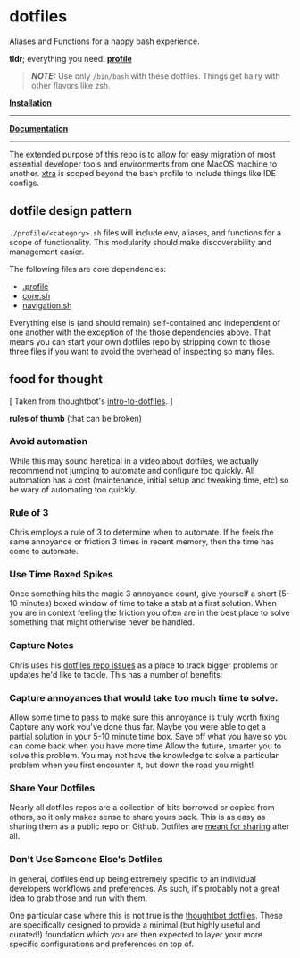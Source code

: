 # dotfiles

Aliases and Functions for a happy bash experience.

**tldr**; everything you need: **[profile](./profile)**


> **_NOTE:_** Use only `/bin/bash` with these dotfiles. Things get hairy with other flavors like zsh.

**[Installation](./profile/README.md#Installation)**

---

**[Documentation](./README-LONG.md)**

---

The extended purpose of this repo is to allow for easy migration of most essential developer tools and environments from one MacOS machine to another. [xtra](./xtra) is scoped beyond the bash profile to include things like IDE configs.

## dotfile design pattern

`./profile/<category>.sh` files will include env, aliases, and functions for a scope of functionality. This modularity should make discoverability and management easier.

The following files are core dependencies:

- [.profile](./profile/.profile)
- [core.sh](./profile/core.sh)
- [navigation.sh](./profile/navigation.sh)

Everything else is (and should remain) self-contained and independent of one another with the exception of the those dependencies above. That means you can start your own dotfiles repo by stripping down to those three files if you want to avoid the overhead of inspecting so many files.

## food for thought

[ Taken from thoughtbot's [intro-to-dotfiles](https://thoughtbot.com/upcase/videos/intro-to-dotfiles). ]

**rules of thumb** (that can be broken)

### Avoid automation
While this may sound heretical in a video about dotfiles, we actually recommend not jumping to automate and configure too quickly. All automation has a cost (maintenance, initial setup and tweaking time, etc) so be wary of automating too quickly.

### Rule of 3
Chris employs a rule of 3 to determine when to automate. If he feels the same annoyance or friction 3 times in recent memory, then the time has come to automate.

### Use Time Boxed Spikes
Once something hits the magic 3 annoyance count, give yourself a short (5-10 minutes) boxed window of time to take a stab at a first solution. When you are in context feeling the friction you often are in the best place to solve something that might otherwise never be handled.

### Capture Notes
Chris uses his [dotfiles repo issues](https://github.com/christoomey/dotfiles/issues) as a place to track bigger problems or updates he'd like to tackle. This has a number of benefits:

### Capture annoyances that would take too much time to solve.
Allow some time to pass to make sure this annoyance is truly worth fixing
Capture any work you've done thus far. Maybe you were able to get a partial solution in your 5-10 minute time box. Save off what you have so you can come back when you have more time
Allow the future, smarter you to solve this problem. You may not have the knowledge to solve a particular problem when you first encounter it, but down the road you might!

### Share Your Dotfiles
Nearly all dotfiles repos are a collection of bits borrowed or copied from others, so it only makes sense to share yours back. This is as easy as sharing them as a public repo on Github. Dotfiles are [meant for sharing](https://zachholman.com/2010/08/dotfiles-are-meant-to-be-forked/) after all.

### Don't Use Someone Else's Dotfiles
In general, dotfiles end up being extremely specific to an individual developers workflows and preferences. As such, it's probably not a great idea to grab those and run with them.

One particular case where this is not true is the [thoughtbot dotfiles](https://github.com/thoughtbot/dotfiles). These are specifically designed to provide a minimal (but highly useful and curated!) foundation which you are then expected to layer your more specific configurations and preferences on top of.
